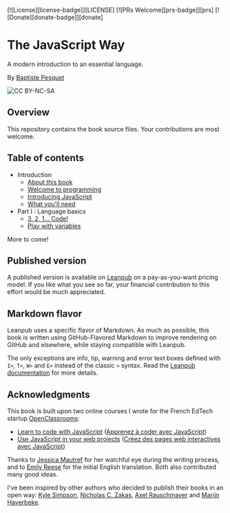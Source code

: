 [![License][license-badge]][LICENSE]
[![PRs Welcome][prs-badge]][prs]
[![Donate][donate-badge]][donate]

# The JavaScript Way

A modern introduction to an essential language.

By [Baptiste Pesquet](http://bpesquet.com)

![CC BY-NC-SA](https://i.creativecommons.org/l/by-nc-sa/4.0/88x31.png)

## Overview

This repository contains the book source files. Your contributions are most welcome.

## Table of contents

* Introduction
    * [About this book](manuscript/intro01.md)
    * [Welcome to programming](manuscript/intro02.md)
    * [Introducing JavaScript](manuscript/intro03.md)
    * [What you'll need](manuscript/intro04.md)
* Part I : Language basics
    * [3, 2, 1... Code!](manuscript/chapter01.md)
    * [Play with variables](manuscript/chapter02.md)

More to come!

## Published version

A published version is available on [Leanpub](https://leanpub.com/thejsway) on a pay-as-you-want pricing model. If you like what you see so far, your financial contribution to this effort would be much appreciated.

## Markdown flavor

Leanpub uses a specific flavor of Markdown. As much as possible, this book is written using GitHub-Flavored Markdown to improve rendering on GitHub and elsewhere, while staying compatible with Leanpub. 

The only exceptions are info, tip, warning and error text boxes defined with `I>`, `T>`, `W>` and `E>` instead of the classic `>` syntax. Read the [Leanpub documentation](https://leanpub.com/help/manual#leanpub-auto-more-text-block-types) for more details.

## Acknowledgments

This book is built upon two online courses I wrote for the French EdTech startup [OpenClassrooms](https://openclassrooms.com):

* [Learn to code with JavaScript](https://openclassrooms.com/courses/learn-the-basics-of-javascript) ([Apprenez à coder avec JavaScript](https://openclassrooms.com/courses/apprenez-a-coder-avec-javascript)) 
* [Use JavaScript in your web projects](https://openclassrooms.com/courses/use-javascript-on-the-web) ([Créez des pages web interactives avec JavaScript](https://openclassrooms.com/courses/creez-des-pages-web-interactives-avec-javascript))

Thanks to [Jessica Mautref](https://www.linkedin.com/in/jessicamautref) for her watchful eye during the writing process, and to [Emily Reese](https://www.linkedin.com/in/eclairereese) for the initial English translation. Both also contributed many good ideas.

I've been inspired by other authors who decided to publish their books in an open way: [Kyle Simpson](https://github.com/getify), [Nicholas C. Zakas](https://www.nczonline.net/), [Axel Rauschmayer](http://dr-axel.de/) and [Marijn Haverbeke](http://marijnhaverbeke.nl/).
